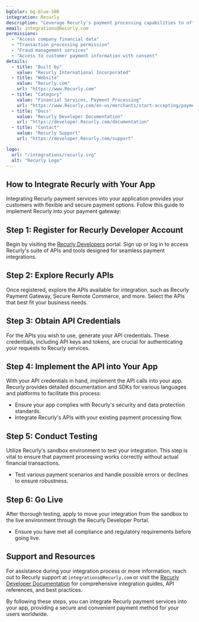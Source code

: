 ```yaml
---
bgColor: bg-blue-500
integration: Recurly
description: "Leverage Recurly's payment processing capabilities to offer a wide range of payment options, enhancing customer convenience and security."
email: integrations@Recurly.com
permissions:
  - "Access company financial data"
  - "Transaction processing permission"
  - "Fraud management services"
  - "Access to customer payment information with consent"
details:
  - title: "Built by"
    value: "Recurly International Incorporated"
  - title: "Website"
    value: "Recurly.com"
    url: "https://www.Recurly.com"
  - title: "Category"
    value: "Financial Services, Payment Processing"
    url: "https://www.Recurly.com/en-us/merchants/start-accepting/payment-gateway.html"
  - title: "Docs"
    value: "Recurly Developer Documentation"
    url: "https://developer.Recurly.com/documentation"
  - title: "Contact"
    value: "Recurly Support"
    url: "https://developer.Recurly.com/support"

logo:
  url: "/integrations/recurly.svg"
  alt: "Recurly Logo"
---
```


## How to Integrate Recurly with Your App

Integrating Recurly payment services into your application provides your customers with flexible and secure payment options. Follow this guide to implement Recurly into your payment gateway:

## Step 1: Register for Recurly Developer Account

Begin by visiting the [Recurly Developers](https://developer.Recurly.com/) portal. Sign up or log in to access Recurly's suite of APIs and tools designed for seamless payment integrations.

## Step 2: Explore Recurly APIs

Once registered, explore the APIs available for integration, such as Recurly Payment Gateway, Secure Remote Commerce, and more. Select the APIs that best fit your business needs.

## Step 3: Obtain API Credentials

For the APIs you wish to use, generate your API credentials. These credentials, including API keys and tokens, are crucial for authenticating your requests to Recurly services.

## Step 4: Implement the API into Your App

With your API credentials in hand, implement the API calls into your app. Recurly provides detailed documentation and SDKs for various languages and platforms to facilitate this process:

- Ensure your app complies with Recurly's security and data protection standards.
- Integrate Recurly's APIs with your existing payment processing flow.

## Step 5: Conduct Testing

Utilize Recurly's sandbox environment to test your integration. This step is vital to ensure that payment processing works correctly without actual financial transactions.

- Test various payment scenarios and handle possible errors or declines to ensure robustness.

## Step 6: Go Live

After thorough testing, apply to move your integration from the sandbox to the live environment through the Recurly Developer Portal.

- Ensure you have met all compliance and regulatory requirements before going live.

## Support and Resources

For assistance during your integration process or more information, reach out to Recurly support at `integrations@Recurly.com` or visit the [Recurly Developer Documentation](https://developer.Recurly.com/documentation) for comprehensive integration guides, API references, and best practices.

By following these steps, you can integrate Recurly payment services into your app, providing a secure and convenient payment method for your users worldwide.
